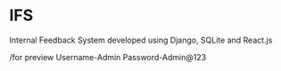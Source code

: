 # IFS
Internal Feedback System developed using Django, SQLite and React.js

/for preview
Username-Admin
Password-Admin@123
